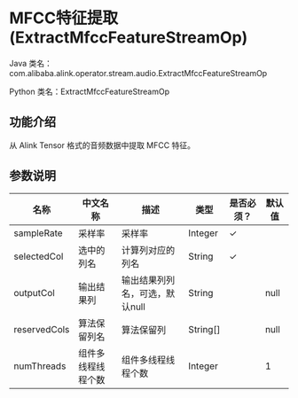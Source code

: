 # MFCC特征提取 (ExtractMfccFeatureStreamOp)
Java 类名：com.alibaba.alink.operator.stream.audio.ExtractMfccFeatureStreamOp

Python 类名：ExtractMfccFeatureStreamOp


## 功能介绍

从 Alink Tensor 格式的音频数据中提取 MFCC 特征。

## 参数说明

| 名称 | 中文名称 | 描述 | 类型 | 是否必须？ | 默认值 |
| --- | --- | --- | --- | --- | --- |
| sampleRate | 采样率 | 采样率 | Integer | ✓ |  |
| selectedCol | 选中的列名 | 计算列对应的列名 | String | ✓ |  |
| outputCol | 输出结果列 | 输出结果列列名，可选，默认null | String |  | null |
| reservedCols | 算法保留列名 | 算法保留列 | String[] |  | null |
| numThreads | 组件多线程线程个数 | 组件多线程线程个数 | Integer |  | 1 |
